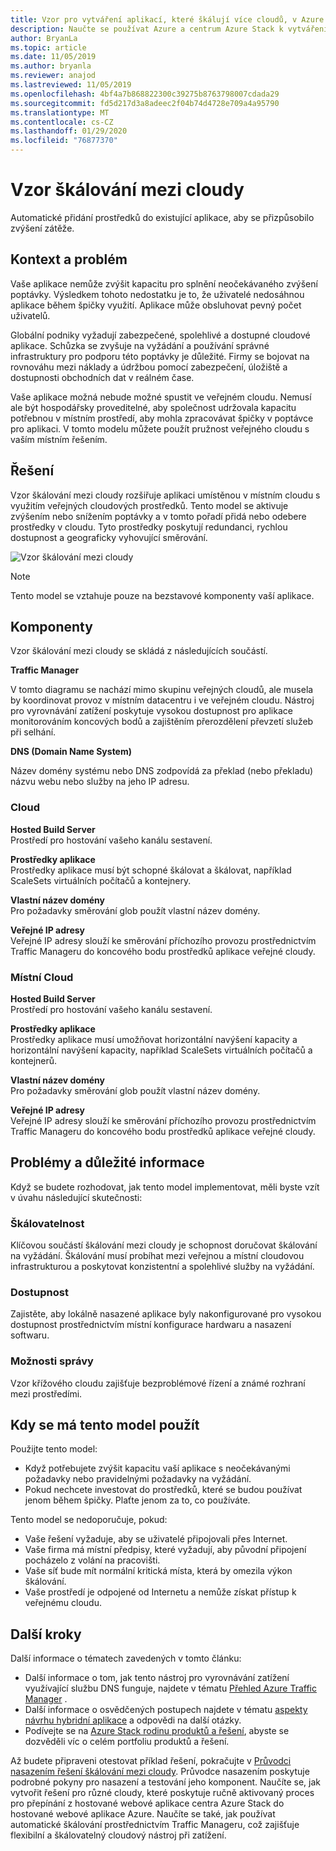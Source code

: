 ```yaml
---
title: Vzor pro vytváření aplikací, které škálují více cloudů, v Azure a na centra Azure Stack.
description: Naučte se používat Azure a centrum Azure Stack k vytváření škálovatelných aplikací pro více cloudů.
author: BryanLa
ms.topic: article
ms.date: 11/05/2019
ms.author: bryanla
ms.reviewer: anajod
ms.lastreviewed: 11/05/2019
ms.openlocfilehash: 4bf4a7b868822300c39275b8763798007cdada29
ms.sourcegitcommit: fd5d217d3a8adeec2f04b74d4728e709a4a95790
ms.translationtype: MT
ms.contentlocale: cs-CZ
ms.lasthandoff: 01/29/2020
ms.locfileid: "76877370"
---
```

# <a name="cross-cloud-scaling-pattern"></a>Vzor škálování mezi cloudy

Automatické přidání prostředků do existující aplikace, aby se přizpůsobilo zvýšení zátěže.

## <a name="context-and-problem"></a>Kontext a problém

Vaše aplikace nemůže zvýšit kapacitu pro splnění neočekávaného zvýšení poptávky. Výsledkem tohoto nedostatku je to, že uživatelé nedosáhnou aplikace během špičky využití. Aplikace může obsluhovat pevný počet uživatelů.

Globální podniky vyžadují zabezpečené, spolehlivé a dostupné cloudové aplikace. Schůzka se zvyšuje na vyžádání a používání správné infrastruktury pro podporu této poptávky je důležité. Firmy se bojovat na rovnováhu mezi náklady a údržbou pomocí zabezpečení, úložiště a dostupnosti obchodních dat v reálném čase.

Vaše aplikace možná nebude možné spustit ve veřejném cloudu. Nemusí ale být hospodářsky proveditelné, aby společnost udržovala kapacitu potřebnou v místním prostředí, aby mohla zpracovávat špičky v poptávce pro aplikaci. V tomto modelu můžete použít pružnost veřejného cloudu s vaším místním řešením.

## <a name="solution"></a>Řešení

Vzor škálování mezi cloudy rozšiřuje aplikaci umístěnou v místním cloudu s využitím veřejných cloudových prostředků. Tento model se aktivuje zvýšením nebo snížením poptávky a v tomto pořadí přidá nebo odebere prostředky v cloudu. Tyto prostředky poskytují redundanci, rychlou dostupnost a geograficky vyhovující směrování.

![Vzor škálování mezi cloudy](media/pattern-cross-cloud-scale/cross-cloud-scaling.png)

> [!NOTE]
> Tento model se vztahuje pouze na bezstavové komponenty vaší aplikace.

## <a name="components"></a>Komponenty

Vzor škálování mezi cloudy se skládá z následujících součástí.

**Traffic Manager**  

V tomto diagramu se nachází mimo skupinu veřejných cloudů, ale musela by koordinovat provoz v místním datacentru i ve veřejném cloudu. Nástroj pro vyrovnávání zatížení poskytuje vysokou dostupnost pro aplikace monitorováním koncových bodů a zajištěním přerozdělení převzetí služeb při selhání.

**DNS (Domain Name System)**  

Název domény systému nebo DNS zodpovídá za překlad (nebo překladu) názvu webu nebo služby na jeho IP adresu.

### <a name="cloud"></a>Cloud

**Hosted Build Server**  
Prostředí pro hostování vašeho kanálu sestavení.

**Prostředky aplikace**  
Prostředky aplikace musí být schopné škálovat a škálovat, například ScaleSets virtuálních počítačů a kontejnery.

**Vlastní název domény**  
Pro požadavky směrování glob použít vlastní název domény.

**Veřejné IP adresy**  
Veřejné IP adresy slouží ke směrování příchozího provozu prostřednictvím Traffic Manageru do koncového bodu prostředků aplikace veřejné cloudy.  

### <a name="local-cloud"></a>Místní Cloud

**Hosted Build Server**  
Prostředí pro hostování vašeho kanálu sestavení.

**Prostředky aplikace**  
Prostředky aplikace musí umožňovat horizontální navýšení kapacity a horizontální navýšení kapacity, například ScaleSets virtuálních počítačů a kontejnerů.

**Vlastní název domény**  
Pro požadavky směrování glob použít vlastní název domény.

**Veřejné IP adresy**  
Veřejné IP adresy slouží ke směrování příchozího provozu prostřednictvím Traffic Manageru do koncového bodu prostředků aplikace veřejné cloudy. 

## <a name="issues-and-considerations"></a>Problémy a důležité informace

Když se budete rozhodovat, jak tento model implementovat, měli byste vzít v úvahu následující skutečnosti:

### <a name="scalability"></a>Škálovatelnost

Klíčovou součástí škálování mezi cloudy je schopnost doručovat škálování na vyžádání. Škálování musí probíhat mezi veřejnou a místní cloudovou infrastrukturou a poskytovat konzistentní a spolehlivé služby na vyžádání.

### <a name="availability"></a>Dostupnost

Zajistěte, aby lokálně nasazené aplikace byly nakonfigurované pro vysokou dostupnost prostřednictvím místní konfigurace hardwaru a nasazení softwaru.

### <a name="manageability"></a>Možnosti správy

Vzor křížového cloudu zajišťuje bezproblémové řízení a známé rozhraní mezi prostředími.

## <a name="when-to-use-this-pattern"></a>Kdy se má tento model použít

Použijte tento model:

- Když potřebujete zvýšit kapacitu vaší aplikace s neočekávanými požadavky nebo pravidelnými požadavky na vyžádání.
- Pokud nechcete investovat do prostředků, které se budou používat jenom během špičky. Plaťte jenom za to, co používáte.

Tento model se nedoporučuje, pokud:

- Vaše řešení vyžaduje, aby se uživatelé připojovali přes Internet.
- Vaše firma má místní předpisy, které vyžadují, aby původní připojení pocházelo z volání na pracovišti.
- Vaše síť bude mít normální kritická místa, která by omezila výkon škálování.
- Vaše prostředí je odpojené od Internetu a nemůže získat přístup k veřejnému cloudu.

## <a name="next-steps"></a>Další kroky

Další informace o tématech zavedených v tomto článku:
- Další informace o tom, jak tento nástroj pro vyrovnávání zatížení využívající službu DNS funguje, najdete v tématu [Přehled Azure Traffic Manager](/azure/traffic-manager/traffic-manager-overview) .
- Další informace o osvědčených postupech najdete v tématu [aspekty návrhu hybridní aplikace](overview-app-design-considerations.md) a odpovědi na další otázky.
- Podívejte se na [Azure Stack rodinu produktů a řešení](/azure-stack), abyste se dozvěděli víc o celém portfoliu produktů a řešení.

Až budete připraveni otestovat příklad řešení, pokračujte v [Průvodci nasazením řešení škálování mezi cloudy](solution-deployment-guide-cross-cloud-scaling.md). Průvodce nasazením poskytuje podrobné pokyny pro nasazení a testování jeho komponent. Naučíte se, jak vytvořit řešení pro různé cloudy, které poskytuje ručně aktivovaný proces pro přepínání z hostované webové aplikace centra Azure Stack do hostované webové aplikace Azure. Naučíte se také, jak používat automatické škálování prostřednictvím Traffic Manageru, což zajišťuje flexibilní a škálovatelný cloudový nástroj při zatížení.
